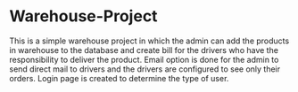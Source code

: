 Warehouse-Project
=================

This is a simple warehouse project in which the admin can add the products in warehouse to the database and create bill for the drivers who have the responsibility to deliver the product. Email option is done for the admin to send direct mail to drivers and the drivers are configured to see only their orders. Login page is created to determine the type of user.
